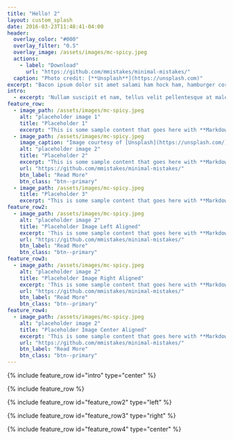 ```yaml
---
title: "Hello! 2"
layout: custom_splash
date: 2016-03-23T11:48:41-04:00
header:
  overlay_color: "#000"
  overlay_filter: "0.5"
  overlay_image: /assets/images/mc-spicy.jpeg
  actions:
    - label: "Download"
      url: "https://github.com/mmistakes/minimal-mistakes/"
  caption: "Photo credit: [**Unsplash**](https://unsplash.com)"
excerpt: "Bacon ipsum dolor sit amet salami ham hock ham, hamburger corned beef short ribs kielbasa biltong t-bone drumstick tri-tip tail sirloin pork chop."
intro: 
  - excerpt: 'Nullam suscipit et nam, tellus velit pellentesque at malesuada, enim eaque. Quis nulla, netus tempor in diam gravida tincidunt, *proin faucibus* voluptate felis id sollicitudin. Centered with `type="center"`'
feature_row:
  - image_path: /assets/images/mc-spicy.jpeg
    alt: "placeholder image 1"
    title: "Placeholder 1"
    excerpt: "This is some sample content that goes here with **Markdown** formatting."
  - image_path: /assets/images/mc-spicy.jpeg
    image_caption: "Image courtesy of [Unsplash](https://unsplash.com/)"
    alt: "placeholder image 2"
    title: "Placeholder 2"
    excerpt: "This is some sample content that goes here with **Markdown** formatting."
    url: "https://github.com/mmistakes/minimal-mistakes/"
    btn_label: "Read More"
    btn_class: "btn--primary"
  - image_path: /assets/images/mc-spicy.jpeg
    title: "Placeholder 3"
    excerpt: "This is some sample content that goes here with **Markdown** formatting."
feature_row2:
  - image_path: /assets/images/mc-spicy.jpeg
    alt: "placeholder image 2"
    title: "Placeholder Image Left Aligned"
    excerpt: 'This is some sample content that goes here with **Markdown** formatting. Left aligned with `type="left"`'
    url: "https://github.com/mmistakes/minimal-mistakes/"
    btn_label: "Read More"
    btn_class: "btn--primary"
feature_row3:
  - image_path: /assets/images/mc-spicy.jpeg
    alt: "placeholder image 2"
    title: "Placeholder Image Right Aligned"
    excerpt: 'This is some sample content that goes here with **Markdown** formatting. Right aligned with `type="right"`'
    url: "https://github.com/mmistakes/minimal-mistakes/"
    btn_label: "Read More"
    btn_class: "btn--primary"
feature_row4:
  - image_path: /assets/images/mc-spicy.jpeg
    alt: "placeholder image 2"
    title: "Placeholder Image Center Aligned"
    excerpt: 'This is some sample content that goes here with **Markdown** formatting. Centered with `type="center"`'
    url: "https://github.com/mmistakes/minimal-mistakes/"
    btn_label: "Read More"
    btn_class: "btn--primary"
---
```


{% include feature_row id="intro" type="center" %}

{% include feature_row %}

{% include feature_row id="feature_row2" type="left" %}

{% include feature_row id="feature_row3" type="right" %}

{% include feature_row id="feature_row4" type="center" %}
